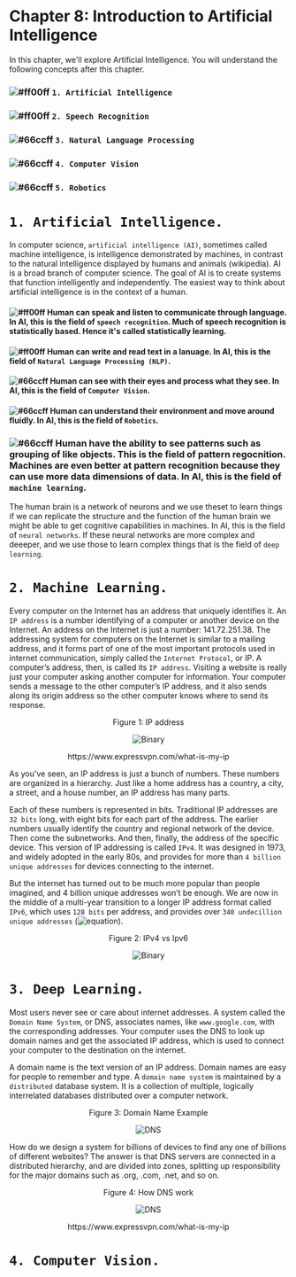 # Chapter 8: Introduction to Artificial Intelligence

In this chapter, we'll explore Artificial Intelligence. You will understand the following concepts after this chapter.

### ![#ff00ff](https://placehold.it/15/00ff00/000000?text=+) `1. Artificial Intelligence`
### ![#ff00ff](https://placehold.it/15/ff00ff/000000?text=+) `2. Speech Recognition`
### ![#66ccff](https://placehold.it/15/66ccff/000000?text=+) `3. Natural Language Processing`
### ![#66ccff](https://placehold.it/15/ff4400/000000?text=+) `4. Computer Vision`
### ![#66ccff](https://placehold.it/15/00ffff/000000?text=+) `5. Robotics`

# `1. Artificial Intelligence.`

In computer science, `artificial intelligence (AI)`, sometimes called machine intelligence, is intelligence demonstrated by
machines, in contrast to the natural intelligence displayed by humans and animals (wikipedia). AI is a broad branch of
computer science. The goal of AI is to create systems that function intelligently and independently. The easiest way to think
about artificial intelligence is in the context of a human. 

#### ![#ff00ff](https://placehold.it/15/00ff00/000000?text=+) Human can speak and listen to communicate through language. In AI, this is the field of `speech recognition`. Much of speech recognition is statistically based. Hence it's called statistically learning.

#### ![#ff00ff](https://placehold.it/15/ff00ff/000000?text=+) Human can write and read text in a lanuage. In AI, this is the field of `Natural Language Processing (NLP)`. 

#### ![#66ccff](https://placehold.it/15/66ccff/000000?text=+) Human can see with their eyes and process what they see. In AI, this is the field of `Computer Vision`.

#### ![#66ccff](https://placehold.it/15/ff4400/000000?text=+) Human can understand their environment and move around fluidly. In AI, this is the field of `Robotics`.

### ![#66ccff](https://placehold.it/15/00ffff/000000?text=+) Human have the ability to see patterns such as grouping of like objects. This is the field of pattern regocnition. Machines are even better at pattern recognition because they can use more data dimensions of data. In AI, this is the field of `machine learning`.

The human brain is a network of neurons and we use theset to learn things if we can replicate the structure and the function of the human brain we might be able to get cognitive capabilities in machines. In AI, this is the field of `neural networks`. If these neural networks are more complex and deeeper, and we use those to learn complex things that is the field of `deep learning`.




# `2. Machine Learning.`

Every computer on the Internet has an address that uniquely identifies it. An `IP address` is a number identifying of a
computer or another device on the Internet. An address on the Internet is just a number: 141.72.251.38. The addressing system
for computers on the Internet is similar to a mailing address, and it forms part of one of the most important protocols used
in internet communication, simply called the `Internet Protocol`, or IP. A computer’s address, then, is called its `IP
address`. Visiting a website is really just your computer asking another computer for information. Your computer sends a
message to the other computer’s IP address, and it also sends along its origin address so the other computer knows where to
send its response. 

<p align="center">
   Figure 1: IP address
</p>

<p align="center">
  <img src="https://github.com/XinYangSAU/CSCI1101-Intro-to-Computing/blob/master/Images/ip.png" alt="Binary"/>
</p>

<p align="center">
   https://www.expressvpn.com/what-is-my-ip
</p>

As you've seen, an IP address is just a bunch of numbers. These numbers are organized in a hierarchy. Just like a home
address has a country, a city, a street, and a house number, an IP address has many parts.

Each of these numbers is represented in bits. Traditional IP addresses are `32 bits` long, with eight bits for each part of
the address. The earlier numbers usually identify the country and regional network of the device. Then come the subnetworks.
And then, finally, the address of the specific device. This version of IP addressing is called `IPv4`. It was designed in
1973, and widely adopted in the early 80s, and provides for more than `4 billion unique addresses` for devices connecting to
the internet.

But the internet has turned out to be much more popular than people imagined, and 4 billion unique addresses won’t be
enough. We are now in the middle of a multi-year transition to a longer IP address format called `IPv6`, which uses `128 bits`
per address, and provides over `340 undecillion unique addresses` (![equation](http://latex.codecogs.com/gif.latex?%7B3.4%7D\times%7B10^{38})).

<p align="center">
   Figure 2: IPv4 vs Ipv6
</p>

<p align="center">
  <img src="https://github.com/XinYangSAU/CSCI1101-Intro-to-Computing/blob/master/Images/ip2.png" alt="Binary"/>
</p>

# `3. Deep Learning.`

Most users never see or care about internet addresses. A system called the `Domain Name System`, or DNS, associates names,
like `www.google.com`, with the corresponding addresses. Your computer uses the DNS to look up domain names and get the
associated IP address, which is used to connect your computer to the destination on the internet. 

A domain name is the text version of an IP address. Domain names are easy for people to remember and type. A `domain name
system` is maintained by a `distributed` database system. It is a collection of multiple, logically interrelated databases
distributed over a computer network.

<p align="center">
   Figure 3: Domain Name Example
</p>

<p align="center">
  <img src="https://github.com/XinYangSAU/CSCI1101-Intro-to-Computing/blob/master/Images/dn.png" alt="DNS"/>
</p>

How do we design a system for billions of devices to find any one of billions of different websites? The answer is that DNS
servers are connected in a distributed hierarchy, and are divided into zones, splitting up responsibility for the major
domains such as .org, .com, .net, and so on.

<p align="center">
   Figure 4: How DNS work
</p>

<p align="center">
  <img src="https://github.com/XinYangSAU/CSCI1101-Intro-to-Computing/blob/master/Images/dns.jpg" alt="DNS"/>
</p>

<p align="center">
   https://www.expressvpn.com/what-is-my-ip
</p>


# `4. Computer Vision.`

